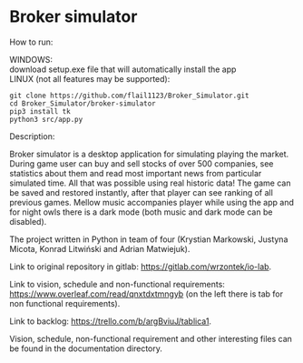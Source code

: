 # Broker simulator
How to run: 

WINDOWS: <br>
download setup.exe file that will automatically install the app<br>
LINUX (not all features may be supported): <br>
```
git clone https://github.com/flail1123/Broker_Simulator.git
cd Broker_Simulator/broker-simulator
pip3 install tk
python3 src/app.py
```

Description:

Broker simulator is a desktop application for simulating playing the market. 
During game user can buy and sell stocks of over 500 companies, see statistics about them and read most important news from particular simulated time. 
All that was possible using real historic data!
The game can be saved and restored instantly, after that player can see ranking of all previous games. 
Mellow music accompanies player while using the app and for night owls there is a dark mode (both music and dark mode can be disabled).

The project written in Python in team of four (Krystian Markowski, Justyna Micota, Konrad Litwiński and Adrian Matwiejuk).

Link to original repository in gitlab: https://gitlab.com/wrzontek/io-lab.

Link to vision, schedule and non-functional requirements: https://www.overleaf.com/read/qnxtdxtmngyb (on the left there is tab for non functional requirements).

Link to backlog: https://trello.com/b/argBviuJ/tablica1.

Vision, schedule, non-functional requirement and other interesting files can be found in the documentation directory.

